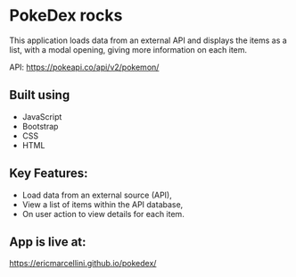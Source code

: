 # PokeDex rocks
This application loads data from an external API and displays the items as a list, with a modal opening, giving more information on each item.

API: https://pokeapi.co/api/v2/pokemon/

## Built using
- JavaScript
- Bootstrap
- CSS
- HTML


## Key Features:
- Load data from an external source (API),
- View a list of items within the API database,
- On user action to view details for each item.

## App is live at:
https://ericmarcellini.github.io/pokedex/
